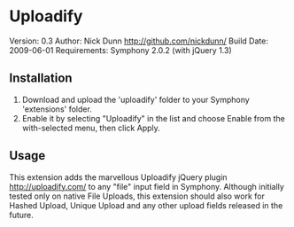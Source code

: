 # Uploadify

Version: 0.3
Author: Nick Dunn <http://github.com/nickdunn/>
Build Date: 2009-06-01
Requirements: Symphony 2.0.2 (with jQuery 1.3)

## Installation

1. Download and upload the 'uploadify' folder to your Symphony 'extensions' folder.
2. Enable it by selecting "Uploadify" in the list and choose Enable from the with-selected menu, then click Apply.

## Usage

This extension adds the marvellous Uploadify jQuery plugin <http://uploadify.com/> to any "file" input field in Symphony. Although initially tested only on native File Uploads, this extension should also work for Hashed Upload, Unique Upload and any other upload fields released in the future.